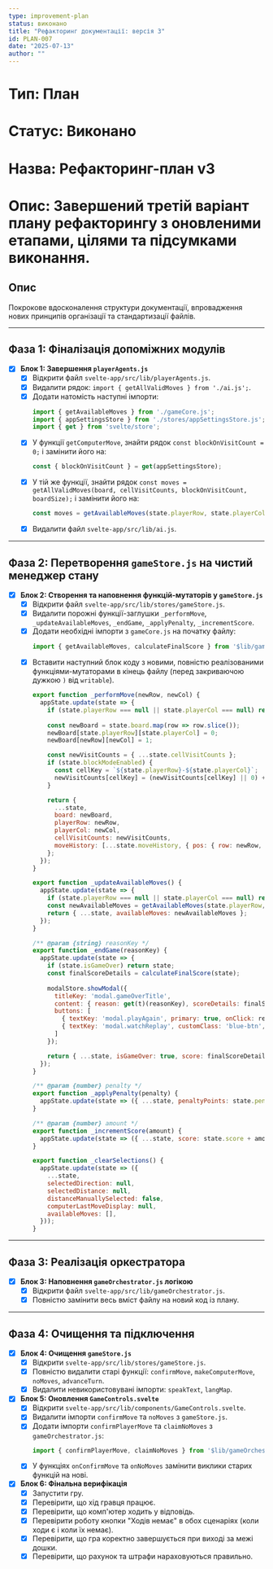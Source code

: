 ```yaml
---
type: improvement-plan
status: виконано
title: "Рефакторинг документації: версія 3"
id: PLAN-007
date: "2025-07-13"
author: ""
---
```


# Тип: План
# Статус: Виконано
# Назва: Рефакторинг-план v3
# Опис: Завершений третій варіант плану рефакторингу з оновленими етапами, цілями та підсумками виконання.

## Опис

Покрокове вдосконалення структури документації, впровадження нових принципів організації та стандартизації файлів.

---

## Фаза 1: Фіналізація допоміжних модулів

- [x] **Блок 1: Завершення `playerAgents.js`**
    - [x] Відкрити файл `svelte-app/src/lib/playerAgents.js`.
    - [x] Видалити рядок: `import { getAllValidMoves } from './ai.js';`.
    - [x] Додати натомість наступні імпорти:
      ```javascript
      import { getAvailableMoves } from './gameCore.js';
      import { appSettingsStore } from './stores/appSettingsStore.js';
      import { get } from 'svelte/store';
      ```
    - [x] У функції `getComputerMove`, знайти рядок `const blockOnVisitCount = 0;` і замінити його на:
      ```javascript
      const { blockOnVisitCount } = get(appSettingsStore);
      ```
    - [x] У тій же функції, знайти рядок `const moves = getAllValidMoves(board, cellVisitCounts, blockOnVisitCount, boardSize);` і замінити його на:
      ```javascript
      const moves = getAvailableMoves(state.playerRow, state.playerCol, boardSize, cellVisitCounts, blockOnVisitCount);
      ```
    - [x] Видалити файл `svelte-app/src/lib/ai.js`.

---

## Фаза 2: Перетворення `gameStore.js` на чистий менеджер стану

- [x] **Блок 2: Створення та наповнення функцій-мутаторів у `gameStore.js`**
    - [x] Відкрити файл `svelte-app/src/lib/stores/gameStore.js`.
    - [x] Видалити порожні функції-заглушки `_performMove`, `_updateAvailableMoves`, `_endGame`, `_applyPenalty`, `_incrementScore`.
    - [x] Додати необхідні імпорти з `gameCore.js` на початку файлу:
      ```javascript
      import { getAvailableMoves, calculateFinalScore } from '$lib/gameCore.js';
      ```
    - [x] Вставити наступний блок коду з новими, повністю реалізованими функціями-мутаторами в кінець файлу (перед закриваючою дужкою `)` від `writable`).
      ```javascript
      export function _performMove(newRow, newCol) {
        appState.update(state => {
          if (state.playerRow === null || state.playerCol === null) return state;
          
          const newBoard = state.board.map(row => row.slice());
          newBoard[state.playerRow][state.playerCol] = 0;
          newBoard[newRow][newCol] = 1;

          const newVisitCounts = { ...state.cellVisitCounts };
          if (state.blockModeEnabled) {
            const cellKey = `${state.playerRow}-${state.playerCol}`;
            newVisitCounts[cellKey] = (newVisitCounts[cellKey] || 0) + 1;
          }

          return {
            ...state,
            board: newBoard,
            playerRow: newRow,
            playerCol: newCol,
            cellVisitCounts: newVisitCounts,
            moveHistory: [...state.moveHistory, { pos: { row: newRow, col: newCol }, visits: newVisitCounts }],
          };
        });
      }

      export function _updateAvailableMoves() {
        appState.update(state => {
          if (state.playerRow === null || state.playerCol === null) return state;
          const newAvailableMoves = getAvailableMoves(state.playerRow, state.playerCol, state.boardSize, state.cellVisitCounts, get(appSettingsStore).blockOnVisitCount);
          return { ...state, availableMoves: newAvailableMoves };
        });
      }

      /** @param {string} reasonKey */
      export function _endGame(reasonKey) {
        appState.update(state => {
          if (state.isGameOver) return state;
          const finalScoreDetails = calculateFinalScore(state);
          
          modalStore.showModal({
            titleKey: 'modal.gameOverTitle',
            content: { reason: get(t)(reasonKey), scoreDetails: finalScoreDetails },
            buttons: [
              { textKey: 'modal.playAgain', primary: true, onClick: resetAndCloseModal, isHot: true },
              { textKey: 'modal.watchReplay', customClass: 'blue-btn', onClick: startReplay }
            ]
          });

          return { ...state, isGameOver: true, score: finalScoreDetails.totalScore };
        });
      }

      /** @param {number} penalty */
      export function _applyPenalty(penalty) {
        appState.update(state => ({ ...state, penaltyPoints: state.penaltyPoints + penalty }));
      }

      /** @param {number} amount */
      export function _incrementScore(amount) {
        appState.update(state => ({ ...state, score: state.score + amount }));
      }

      export function _clearSelections() {
        appState.update(state => ({
          ...state,
          selectedDirection: null,
          selectedDistance: null,
          distanceManuallySelected: false,
          computerLastMoveDisplay: null,
          availableMoves: [],
        }));
      }
      ```

---

## Фаза 3: Реалізація оркестратора

- [x] **Блок 3: Наповнення `gameOrchestrator.js` логікою**
    - [x] Відкрити файл `svelte-app/src/lib/gameOrchestrator.js`.
    - [x] Повністю замінити весь вміст файлу на новий код із плану.

---

## Фаза 4: Очищення та підключення

- [x] **Блок 4: Очищення `gameStore.js`**
    - [x] Відкрити `svelte-app/src/lib/stores/gameStore.js`.
    - [x] Повністю видалити старі функції: `confirmMove`, `makeComputerMove`, `noMoves`, `advanceTurn`.
    - [x] Видалити невикористовувані імпорти: `speakText`, `langMap`.

- [x] **Блок 5: Оновлення `GameControls.svelte`**
    - [x] Відкрити `svelte-app/src/lib/components/GameControls.svelte`.
    - [x] Видалити імпорти `confirmMove` та `noMoves` з `gameStore.js`.
    - [x] Додати імпорти `confirmPlayerMove` та `claimNoMoves` з `gameOrchestrator.js`:
      ```javascript
      import { confirmPlayerMove, claimNoMoves } from '$lib/gameOrchestrator.js';
      ```
    - [x] У функціях `onConfirmMove` та `onNoMoves` замінити виклики старих функцій на нові.

- [x] **Блок 6: Фінальна верифікація**
    - [x] Запустити гру.
    - [x] Перевірити, що хід гравця працює.
    - [x] Перевірити, що комп'ютер ходить у відповідь.
    - [x] Перевірити роботу кнопки "Ходів немає" в обох сценаріях (коли ходи є і коли їх немає).
    - [x] Перевірити, що гра коректно завершується при виході за межі дошки.
    - [x] Перевірити, що рахунок та штрафи нараховуються правильно.